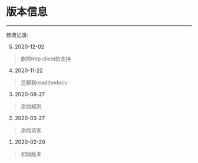 # 版本信息
-------

修改记录:

5. 2020-12-02
> 删除http client的支持

4. 2020-11-22

>迁移到readthedocs

3. 2020-08-27

>添加规则

2. 2020-03-27

>添加访客

1. 2020-02-20

>初始版本